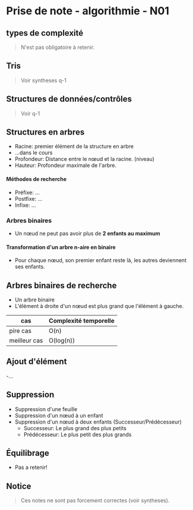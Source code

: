 # Prise de note - algorithmie - N01

## types de complexité
> N'est pas obligatoire à retenir.

## Tris
> Voir syntheses q-1

## Structures de données/contrôles
> Voir q-1

## Structures en arbres
- Racine: premier élément de la structure en arbre
- ...dans le cours
- Profondeur: Distance entre le nœud et la racine. (niveau)
- Hauteur: Profondeur maximale de l'arbre.

#### Méthodes de recherche
- Préfixe: ...
- Postfixe: ...
- Infixe: ...

### Arbres binaires
- Un nœud ne peut pas avoir plus de **2 enfants au maximum**

#### Transformation d'un arbre n-aire en binaire
- Pour chaque nœud, son premier enfant reste là, les autres deviennent ses enfants.

## Arbres binaires de recherche
- Un arbre binaire
- L'élément à droite d'un nœud est plus grand que l'élément à gauche.

| cas          | Complexité temporelle |
| ------------ | --------------------- |
| pire cas     | O(n)                  |
| meilleur cas | O(log(n))             |

## Ajout d'élément
-...

## Suppression
- Suppression d'une feuille
- Suppression d'un nœud à un enfant
- Suppression d'un nœud à deux enfants (Successeur/Prédécesseur)
    - Successeur: Le plus grand des plus petits
    - Prédécesseur: Le plus petit des plus grands

## Équilibrage
- Pas a retenir!

## Notice

> Ces notes ne sont pas forcement correctes (voir syntheses).